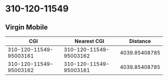 # 310-120-11549
## Virgin Mobile


| CGI | Nearest CGI | Distance |
|-----|-------------|----------|
| 310-120-11549-95003161 | 310-120-11549-95003162 | 4039.85408785 |
| 310-120-11549-95003162 | 310-120-11549-95003161 | 4039.85408785 |
